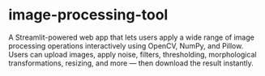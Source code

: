 # image-processing-tool
A Streamlit-powered web app that lets users apply a wide range of image processing operations interactively using OpenCV, NumPy, and Pillow. Users can upload images, apply noise, filters, thresholding, morphological transformations, resizing, and more — then download the result instantly.
